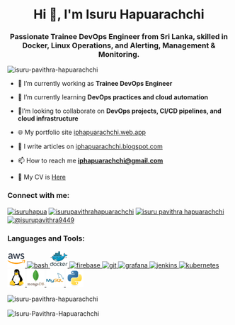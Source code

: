 <h1 align="center">Hi 👋, I'm Isuru Hapuarachchi</h1>
<h3 align="center">Passionate Trainee DevOps Engineer from Sri Lanka, skilled in Docker, Linux Operations, and Alerting, Management & Monitoring.</h3>

<p align="left"> <img src="https://komarev.com/ghpvc/?username=isuru-pavithra-hapuarachchi&label=Profile%20views&color=0e75b6&style=flat" alt="isuru-pavithra-hapuarachchi" /> </p>

- 🔭 I’m currently working as **Trainee DevOps Engineer**

- 🌱 I’m currently learning **DevOps practices and cloud automation**

- 👯I’m looking to collaborate on **DevOps projects, CI/CD pipelines, and cloud infrastructure**

- 🌐 My portfolio site [iphapuarachchi.web.app](https://iphapuarachchi.web.app)

- 📝 I write articles on [iphapuarachchi.blogspot.com](https://iphapuarachchi.blogspot.com/)

- 📫 How to reach me **iphapuarachchi@gmail.com**

- 📄 My CV is    [Here](https://iphapuarachchi.web.app/IsuruHapuarachchi.pdf)


<h3 align="left">Connect with me:</h3>
<p align="left">
<a href="https://twitter.com/isuruhapua" target="blank"><img align="center" src="https://raw.githubusercontent.com/rahuldkjain/github-profile-readme-generator/master/src/images/icons/Social/twitter.svg" alt="isuruhapua" height="30" width="40" /></a>
<a href="https://linkedin.com/in/isurupavithrahapuarachchi" target="blank"><img align="center" src="https://raw.githubusercontent.com/rahuldkjain/github-profile-readme-generator/master/src/images/icons/Social/linked-in-alt.svg" alt="isurupavithrahapuarachchi" height="30" width="40" /></a>
<a href="https://fb.com/isuru pavithra hapuarachchi" target="blank"><img align="center" src="https://raw.githubusercontent.com/rahuldkjain/github-profile-readme-generator/master/src/images/icons/Social/facebook.svg" alt="isuru pavithra hapuarachchi" height="30" width="40" /></a>
<a href="https://www.youtube.com/c/@isurupavithra9449" target="blank"><img align="center" src="https://raw.githubusercontent.com/rahuldkjain/github-profile-readme-generator/master/src/images/icons/Social/youtube.svg" alt="@isurupavithra9449" height="30" width="40" /></a>
</p>

<h3 align="left">Languages and Tools:</h3>
<p align="left"> <a href="https://aws.amazon.com" target="_blank" rel="noreferrer"> <img src="https://raw.githubusercontent.com/devicons/devicon/master/icons/amazonwebservices/amazonwebservices-original-wordmark.svg" alt="aws" width="40" height="40"/> </a> <a href="https://www.gnu.org/software/bash/" target="_blank" rel="noreferrer"> <img src="https://www.vectorlogo.zone/logos/gnu_bash/gnu_bash-icon.svg" alt="bash" width="40" height="40"/> </a> <a href="https://www.docker.com/" target="_blank" rel="noreferrer"> <img src="https://raw.githubusercontent.com/devicons/devicon/master/icons/docker/docker-original-wordmark.svg" alt="docker" width="40" height="40"/> </a> <a href="https://firebase.google.com/" target="_blank" rel="noreferrer"> <img src="https://www.vectorlogo.zone/logos/firebase/firebase-icon.svg" alt="firebase" width="40" height="40"/> </a> <a href="https://git-scm.com/" target="_blank" rel="noreferrer"> <img src="https://www.vectorlogo.zone/logos/git-scm/git-scm-icon.svg" alt="git" width="40" height="40"/> </a> <a href="https://grafana.com" target="_blank" rel="noreferrer"> <img src="https://www.vectorlogo.zone/logos/grafana/grafana-icon.svg" alt="grafana" width="40" height="40"/> </a> <a href="https://www.jenkins.io" target="_blank" rel="noreferrer"> <img src="https://www.vectorlogo.zone/logos/jenkins/jenkins-icon.svg" alt="jenkins" width="40" height="40"/> </a> <a href="https://kubernetes.io" target="_blank" rel="noreferrer"> <img src="https://www.vectorlogo.zone/logos/kubernetes/kubernetes-icon.svg" alt="kubernetes" width="40" height="40"/> </a> <a href="https://www.linux.org/" target="_blank" rel="noreferrer"> <img src="https://raw.githubusercontent.com/devicons/devicon/master/icons/linux/linux-original.svg" alt="linux" width="40" height="40"/> </a> <a href="https://www.mongodb.com/" target="_blank" rel="noreferrer"> <img src="https://raw.githubusercontent.com/devicons/devicon/master/icons/mongodb/mongodb-original-wordmark.svg" alt="mongodb" width="40" height="40"/> </a> <a href="https://www.mysql.com/" target="_blank" rel="noreferrer"> <img src="https://raw.githubusercontent.com/devicons/devicon/master/icons/mysql/mysql-original-wordmark.svg" alt="mysql" width="40" height="40"/> </a> <a href="https://www.python.org" target="_blank" rel="noreferrer"> <img src="https://raw.githubusercontent.com/devicons/devicon/master/icons/python/python-original.svg" alt="python" width="40" height="40"/> </a> </p>


<p><img align="center" src="https://github-readme-stats.vercel.app/api/top-langs?username=isuru-pavithra-hapuarachchi&show_icons=true&locale=en&layout=compact" alt="isuru-pavithra-hapuarachchi" /></p>


<p><img align="center" src="https://github-readme-streak-stats.herokuapp.com/?user=Isuru-Pavithra-Hapuarachchi&" alt="Isuru-Pavithra-Hapuarachchi" /></p>

